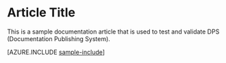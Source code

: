 ﻿<properties pageTitle="Sample article" 
	description="This is an example article" 
	services="" 
	documentationCenter=""
	authors="bursteg" />

# Article Title #

This is a sample documentation article that is used to test and validate DPS (Documentation Publishing System).  

[AZURE.INCLUDE [sample-include](../includes/sample-include.md)]
